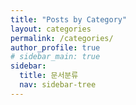 ```yaml
---
title: "Posts by Category"
layout: categories
permalink: /categories/
author_profile: true
# sidebar_main: true
sidebar:
  title: 문서분류
  nav: sidebar-tree
---
```

